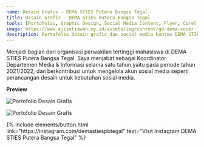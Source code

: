 ```yaml
---
name: Desain Grafis - DEMA STIES Putera Bangsa Tegal
title: Desain Grafis - DEMA STIES Putera Bangsa Tegal
tools: [Portofolio, Graphic Design, Social Media Content, Flyer, Corel Draw]
image: https://www.ajisetiawan.my.id/assets/img/content/gd-dema-cover.jpg
description: Portofolio desain grafis dan social media konten DEMA STIES Putera Bangsa Tegal
---
```




Menjadi bagian dari organisasi perwakilan tertinggi mahasiswa di DEMA STIES Putera Bangsa Tegal. Saya menjabat sebagai Koordinator Departemen Media & Informasi selama satu tahun yaitu pada periode tahun 2021/2022, dan berkontribusi untuk mengelola akun sosial media seperti perancangan desain untuk kebutuhan sosial media.



**Preview**



![Portofolio Desain Grafis](https://www.ajisetiawan.my.id/assets/img/content/gd-dema-1.jpg "Portofolio Desain Grafis")

![Portofolio Desain Grafis](https://www.ajisetiawan.my.id/assets/img/content/gd-dema-2.jpg "Portofolio Desain Grafis")



<p class="text-center">
{% include elements/button.html link="https://instagram.com/demastiespbtegal" text="Visit Instagram DEMA STIES Putera Bangsa Tegal" %}
</p>
